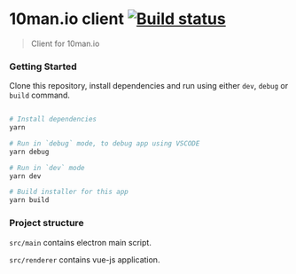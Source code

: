 # 10man.io client [![Build status](https://ci.appveyor.com/api/projects/status/am3mdp8b1b0fawl8/branch/master?svg=true)](https://ci.appveyor.com/project/sgtaziz/10man-io-client/branch/master)

> Client for 10man.io

### Getting Started

Clone this repository, install dependencies and run using either `dev`, `debug` or `build` command.

```bash

# Install dependencies
yarn

# Run in `debug` mode, to debug app using VSCODE
yarn debug

# Run in `dev` mode
yarn dev

# Build installer for this app
yarn build
```

### Project structure

`src/main` contains electron main script.

`src/renderer` contains vue-js application.
